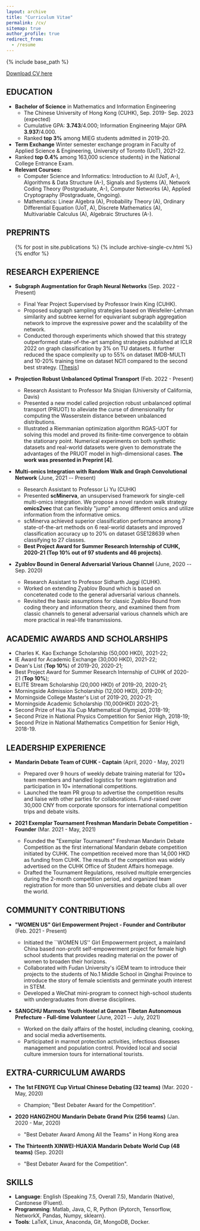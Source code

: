 ```yaml
---
layout: archive
title: "Curriculum Vitae"
permalink: /cv/
sitemap: true
author_profile: true
redirect_from:
  - /resume
---
```


{% include base_path %}

[Download CV here](https://YistYU.github.io/files/CV.pdf)


EDUCATION
------
* **Bachelor of Science** in Mathematics and Information Engineering
  * The Chinese University of Hong Kong (CUHK), Sep. 2019- Sep. 2023 (expected)
  * Cumulative GPA: **3.743**/4.000; Information Engineering Major GPA **3.937**/4.000.
  * Ranked **top 3%** among MIEG students admitted in 2019-20.
* **Term Exchange** Winter semester exchange program in Faculty of Applied Science & Engineering, University of Toronto (UoT), 2021-22.
* Ranked **top 0.4%** among 163,000 science students} in the National College Entrance Exam.
* **Relevant Courses:**
  * Computer Science and Informatics: Introduction to AI (UoT, A-), Algorithms & Data Structure (A-), Signals and Systems (A), Network Coding Theory (Postgraduate, A-), Computer Networks (A), Applied Cryptography (Postgraduate, Ongoing).
  * Mathematics: Linear Algebra (A), Probability Theory (A), Ordinary Differential Equation (UoT, A), Discrete Mathematics (A), Multivariable Calculus (A), Algebraic Structures (A-).


PREPRINTS
------
  <ul>{% for post in site.publications %}
    {% include archive-single-cv.html %}
  {% endfor %}</ul>


RESEARCH EXPERIENCE
------
* **Subgraph Augmentation for Graph Neural Networks** (Sep. 2022 - Present)
  * Final Year Project Supervised by Professor Irwin King (CUHK).
  * Proposed subgraph sampling strategies based on Weisfeiler-Lehman similarity and subtree kernel for equivariant subgraph aggregation network to improve the expressive power and the scalability of the network. 
  * Conducted thorough experiments which showed that this strategy outperformed state-of-the-art sampling strategies published at ICLR 2022 on graph classification by 3% on TU datasets. It further reduced the space complexity up to 55% on dataset IMDB-MULTI and 10-20% training time on dataset NCI1 compared to the second best strategy. \[[Thesis](https://YistYU.github.io/files/FYP_Thesis.pdf)\]

* **Projection Robust Unbalanced Optimal Transport** (Feb. 2022 - Present)
  * Research Assistant to Professor Ma Shiqian (University of California, Davis)
  * Presented a new model called projection robust unbalanced optimal transport (PRUOT) to alleviate the curse of dimensionality for computing the Wasserstein distance between unbalanced distributions.
  * Illustrated a Riemmanian optimization algorithm RGAS-UOT for solving this model and proved its finite-time convergence to obtain the stationary point. Numerical experiments on both synthetic datasets and real-world datasets were given to demonstrate the advantages of the PRUOT model in high-dimensional cases. **The work was presented in Preprint [4]**.

* **Multi-omics Integration with Random Walk and Graph Convolutional Network** (June, 2021 -- Present)
  * Research Assistant to Professor Li Yu (CUHK)
  * Presented **scMinerva**, an unsupervised framework for single-cell multi-omics integration. We propose a novel random walk strategy **omics2vec** that can flexibly "jump" among different omics and utilize information from the informative omics.
  * scMinerva achieved superior classification performance among 7 state-of-the-art methods on 6 real-world datasets and improved  classification accuracy up to 20% on dataset GSE128639 when classifying to 27 classes. 
  * **Best Project Award for Summer Research Internship of CUHK, 2020-21 (Top 10% out of 97 students and 46 projects)**.


* **Zyablov Bound in General Adversarial Various Channel** (June, 2020 -- Sep. 2020)
  * Research Assistant to Professor Sidharth Jaggi (CUHK).
  * Worked on extending Zyablov Bound which is based on concetenated code to the general adversarial various channels.
  * Revisited the basic assumptions for classic Zyablov Bound from coding theory and information theory, and examined them from classic channels to general adversarial various channels which are more practical in real-life transmissions.



ACADEMIC AWARDS AND SCHOLARSHIPS
------
* Charles K. Kao Exchange Scholarship (50,000 HKD), 2021-22;
* IE Award for Academic Exchange (30,000 HKD), 2021-22;
* Dean's List (**Top 10%**) of 2019-20, 2020-21;
* Best Project Award for Summer Research Internship of CUHK of 2020-21 (**Top 10%**); 
* ELITE Stream Scholarship (20,000 HKD) of 2019-20, 2020-21;
* Morningside Admission Scholarship (12,000 HKD), 2019-20;
* Morningside College Master's List of 2019-20, 2020-21;
* Morningside Academic Scholarship (10,000HKD) 2020-21;
* Second Prize of Hua Xia Cup Mathematical Olympiad, 2018-19;
* Second Prize in National Physics Competition for Senior High, 2018-19;
* Second Prize in National Mathematics Competition for Senior High, 2018-19.


LEADERSHIP EXPERIENCE
------
* **Mandarin Debate Team of CUHK - Captain** (April, 2020 - May, 2021)
  * Prepared over 9 hours of weekly debate training material for 120+ team members and handled logistics for team registration and participation in 10+ international competitions.
  * Launched the team PR group to advertise the competition results and liaise with other parties for collaborations. Fund-raised over 30,000 CNY from corporate sponsors for international competition trips and debate visits.

* **2021 Exemplar Tournament Freshman Mandarin Debate Competition - Founder** (Mar. 2021 - May, 2021)
   * Founded the "Exemplar Tournament" Freshman Mandarin Debate Competition as the first international Mandarin debate competition initiated by CUHK. The competition received more than 14,000 HKD as funding from CUHK. The results of the competition was widely advertised on the CUHK Office of Student Affairs homepage.
   * Drafted the Tournament Regulations, resolved multiple emergencies during the 2-month competition period, and organized team registration for more than 50 universities and debate clubs all over the world.


COMMUNITY CONTRIBUTIONS
------
* **"WOMEN US" Girl Empowerment Project - Founder and Contributor** (Feb. 2021 - Present)
  *  Initiated the ``WOMEN US'' Girl Empowerment project, a mainland China based non-profit self-empowerment project for female high school students that provides reading material on the power of women to broaden their horizons.
  * Collaborated with Fudan University's iGEM team to introduce their projects to the students of No.1 Middle School in Qinghai Province to introduce the story of female scientists and germinate youth interest in STEM.
  * Developed a WeChat mini-program to connect high-school students with undergraduates from diverse disciplines.

* **SANGCHU Marmots Youth Hostel at Gannan Tibetan Autonomous Prefecture - Full-time Volunteer** (June, 2021 -- July, 2021)
  * Worked on the daily affairs of the hostel, including cleaning, cooking, and social media advertisements.
  * Participated in marmot protection activities, infectious diseases management and population control. Provided local and social culture immersion tours for  international tourists.
  
EXTRA-CURRICULUM AWARDS
------
* **The 1st FENGYE Cup Virtual Chinese Debating (32 teams)** (Mar. 2020 - May, 2020)
  * Champion; "Best Debater Award for the Competition".

* **2020 HANGZHOU Mandarin Debate Grand Prix (256 teams)** (Jan. 2020 - Mar, 2020)
  * "Best Debater Award Among All the Teams" in Hong Kong area

* **The Thirteenth XINWEI-HUAXIA Mandarin Debate World Cup (48 teams)** (Sep. 2020)
  * "Best Debater Award for the Competition".



SKILLS
------
* **Language**: English (Speaking 7.5, Overall 7.5), Mandarin (Native), Cantonese (Fluent).
* **Programming**:  Matlab, Java, C, R, Python \{Pytorch, Tensorflow, NetworkX, Pandas, Numpy, sklearn\}.
* **Tools**: LaTeX, Linux, Anaconda, Git, MongoDB, Docker.
